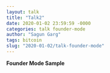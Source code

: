 ```yaml
---
layout: talk
title: "Talk2"
date: 2020-01-02 23:59:59 -0000
categories: talk founder-mode
author: "Sagun Garg"
tags: bitcoin  
slug: "2020-01-02/talk-founder-mode" 
---
```


**Founder Mode Sample**